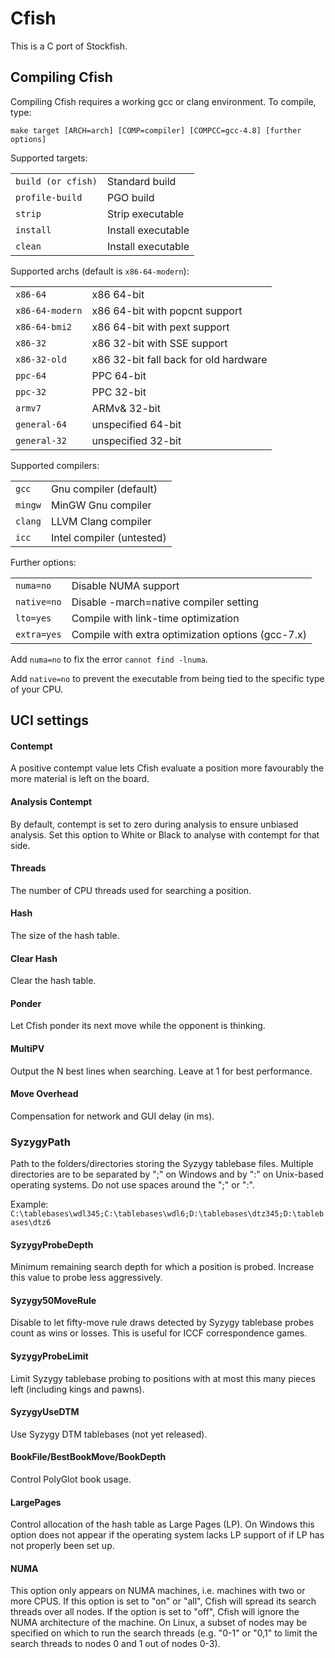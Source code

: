 # Cfish
This is a C port of Stockfish.

## Compiling Cfish
Compiling Cfish requires a working gcc or clang environment. To compile, type:

    make target [ARCH=arch] [COMP=compiler] [COMPCC=gcc-4.8] [further options]

Supported targets:

<table>
<tr><td><code>build (or cfish)</code></td><td>Standard build</td></tr>
<tr><td><code>profile-build</code></td><td>PGO build</td></tr>
<tr><td><code>strip</code></td><td>Strip executable</td></tr>
<tr><td><code>install</code></td><td>Install executable</td></tr>
<tr><td><code>clean</code></td><td>Install executable</td></tr>
</table>

Supported archs (default is `x86-64-modern`):

<table>
<tr><td><code>x86-64</code></td><td>x86 64-bit</td></tr>
<tr><td><code>x86-64-modern</code></td><td>x86 64-bit with popcnt support</td></tr>
<tr><td><code>x86-64-bmi2</code></td><td>x86 64-bit with pext support</td></tr>
<tr><td><code>x86-32</code></td><td>x86 32-bit with SSE support</td></tr>
<tr><td><code>x86-32-old</code></td><td>x86 32-bit fall back for old hardware</td></tr>
<tr><td><code>ppc-64</code></td><td>PPC 64-bit</td></tr>
<tr><td><code>ppc-32</code></td><td>PPC 32-bit</td></tr>
<tr><td><code>armv7</code></td><td>ARMv& 32-bit</td></tr>
<tr><td><code>general-64</code></td><td>unspecified 64-bit</td></tr>
<tr><td><code>general-32</code></td><td>unspecified 32-bit</td></tr>
</table>

Supported compilers:

<table>
<tr><td><code>gcc</code></td><td>Gnu compiler (default)</td></tr>
<tr><td><code>mingw</code></td><td>MinGW Gnu compiler</td></tr>
<tr><td><code>clang</code></td><td>LLVM Clang compiler</td></tr>
<tr><td><code>icc</code></td><td>Intel compiler (untested)</td></tr>
</table>

Further options:

<table>
<tr><td><code>numa=no</code></td><td>Disable NUMA support</td></tr>
<tr><td><code>native=no</code></td><td>Disable -march=native compiler setting</td></tr>
<tr><td><code>lto=yes</code></td><td>Compile with link-time optimization</td></tr>
<tr><td><code>extra=yes</code></td><td>Compile with extra optimization options (gcc-7.x)</td></tr>
</table>

Add `numa=no` to fix the error `cannot find -lnuma`.

Add `native=no` to prevent the executable from being tied to the specific type of your CPU.

## UCI settings

#### Contempt
A positive contempt value lets Cfish evaluate a position more favourably the more material is left on the board.

#### Analysis Contempt
By default, contempt is set to zero during analysis to ensure unbiased analysis. Set this option to White or Black to analyse with contempt for that side.

#### Threads
The number of CPU threads used for searching a position.

#### Hash
The size of the hash table.

#### Clear Hash
Clear the hash table.

#### Ponder
Let Cfish ponder its next move while the opponent is thinking.

#### MultiPV
Output the N best lines when searching. Leave at 1 for best performance.

#### Move Overhead
Compensation for network and GUI delay (in ms).

### SyzygyPath
Path to the folders/directories storing the Syzygy tablebase files. Multiple directories are to be separated by ";" on Windows and by ":" on Unix-based operating systems. Do not use spaces around the ";" or ":".

Example: `C:\tablebases\wdl345;C:\tablebases\wdl6;D:\tablebases\dtz345;D:\tablebases\dtz6`

#### SyzygyProbeDepth
Minimum remaining search depth for which a position is probed. Increase this value to probe less aggressively.

#### Syzygy50MoveRule
Disable to let fifty-move rule draws detected by Syzygy tablebase probes count as wins or losses. This is useful for ICCF correspondence games.

#### SyzygyProbeLimit
Limit Syzygy tablebase probing to positions with at most this many pieces left (including kings and pawns).

#### SyzygyUseDTM
Use Syzygy DTM tablebases (not yet released).

#### BookFile/BestBookMove/BookDepth
Control PolyGlot book usage.

#### LargePages
Control allocation of the hash table as Large Pages (LP). On Windows this option does not appear if the operating system lacks LP support of if LP has not properly been set up.

#### NUMA
This option only appears on NUMA machines, i.e. machines with two or more CPUS. If this option is set to "on" or "all", Cfish will spread its search threads over all nodes. If the option is set to "off", Cfish will ignore the NUMA architecture of the machine. On Linux, a subset of nodes may be specified on which to run the search threads (e.g. "0-1" or "0,1" to limit the search threads to nodes 0 and 1 out of nodes 0-3).
